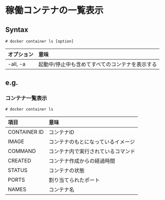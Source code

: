 # 稼働コンテナの一覧表示
## Syntax
```
# docker container ls [option]
```
|オプション|意味|
|:---|:---|
|-all, -a|起動中/停止中も含めてすべてのコンテナを表示する|
## e.g.
### コンテナ一覧表示
```
# docker container ls
```
|項目|意味|
|:---|:---|
|CONTAINER ID|コンテナID|
|IMAGE|コンテナのもとになっているイメージ|
|COMMAND|コンテナ内で実行されているコマンド|
|CREATED|コンテナ作成からの経過時間|
|STATUS|コンテナの状態|
|PORTS|割り当てられたポート|
|NAMES|コンテナ名|
